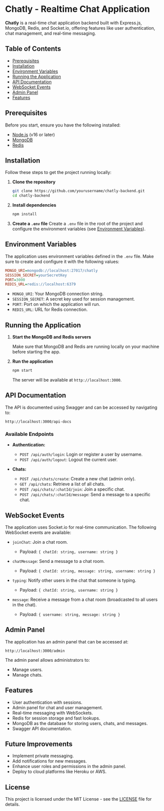 # Chatly - Realtime Chat Application

**Chatly** is a real-time chat application backend built with Express.js, MongoDB, Redis, and Socket.io, offering features like user authentication, chat management, and real-time messaging.

## Table of Contents

- [Prerequisites](#prerequisites)
- [Installation](#installation)
- [Environment Variables](#environment-variables)
- [Running the Application](#running-the-application)
- [API Documentation](#api-documentation)
- [WebSocket Events](#websocket-events)
- [Admin Panel](#admin-panel)
- [Features](#features)

## Prerequisites

Before you start, ensure you have the following installed:

- [Node.js](https://nodejs.org/) (v16 or later)
- [MongoDB](https://www.mongodb.com/)
- [Redis](https://redis.io/)

## Installation

Follow these steps to get the project running locally:

1. **Clone the repository**

   ```bash
   git clone https://github.com/yourusername/chatly-backend.git
   cd chatly-backend
   ```

2. **Install dependencies**

   ```bash
   npm install
   ```

3. **Create a `.env` file**
   Create a `.env` file in the root of the project and configure the environment variables (see [Environment Variables](#environment-variables)).

## Environment Variables

The application uses environment variables defined in the `.env` file. Make sure to create and configure it with the following values:

```ini
MONGO_URI=mongodb://localhost:27017/chatly
SESSION_SECRET=yourSecretKey
PORT=3000
REDIS_URL=redis://localhost:6379
```

- `MONGO_URI`: Your MongoDB connection string.
- `SESSION_SECRET`: A secret key used for session management.
- `PORT`: Port on which the application will run.
- `REDIS_URL`: URL for Redis connection.

## Running the Application

1. **Start the MongoDB and Redis servers**

   Make sure that MongoDB and Redis are running locally on your machine before starting the app.

2. **Run the application**

   ```bash
   npm start
   ```

   The server will be available at `http://localhost:3000`.

## API Documentation

The API is documented using Swagger and can be accessed by navigating to:

```
http://localhost:3000/api-docs
```

### Available Endpoints

- **Authentication:**

  - `POST /api/auth/login`: Login or register a user by username.
  - `POST /api/auth/logout`: Logout the current user.

- **Chats:**
  - `POST /api/chats/create`: Create a new chat (admin only).
  - `GET /api/chats`: Retrieve a list of all chats.
  - `POST /api/chats/:chatId/join`: Join a specific chat.
  - `POST /api/chats/:chatId/message`: Send a message to a specific chat.

## WebSocket Events

The application uses Socket.io for real-time communication. The following WebSocket events are available:

- `joinChat`: Join a chat room.
  - Payload: `{ chatId: string, username: string }`
- `chatMessage`: Send a message to a chat room.

  - Payload: `{ chatId: string, message: string, username: string }`

- `typing`: Notify other users in the chat that someone is typing.

  - Payload: `{ chatId: string, username: string }`

- `message`: Receive a message from a chat room (broadcasted to all users in the chat).
  - Payload: `{ username: string, message: string }`

## Admin Panel

The application has an admin panel that can be accessed at:

```
http://localhost:3000/admin
```

The admin panel allows administrators to:

- Manage users.
- Manage chats.

## Features

- User authentication with sessions.
- Admin panel for chat and user management.
- Real-time messaging with WebSockets.
- Redis for session storage and fast lookups.
- MongoDB as the database for storing users, chats, and messages.
- Swagger API documentation.

## Future Improvements

- Implement private messaging.
- Add notifications for new messages.
- Enhance user roles and permissions in the admin panel.
- Deploy to cloud platforms like Heroku or AWS.

## License

This project is licensed under the MIT License - see the [LICENSE](LICENSE) file for details.

```

```
